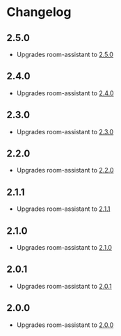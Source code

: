 # Changelog

## 2.5.0

- Upgrades room-assistant to [2.5.0](https://github.com/mKeRix/room-assistant/releases/tag/v2.5.0)

## 2.4.0

- Upgrades room-assistant to [2.4.0](https://github.com/mKeRix/room-assistant/releases/tag/v2.4.0)

## 2.3.0

- Upgrades room-assistant to [2.3.0](https://github.com/mKeRix/room-assistant/releases/tag/v2.3.0)

## 2.2.0

- Upgrades room-assistant to [2.2.0](https://github.com/mKeRix/room-assistant/releases/tag/v2.2.0)

## 2.1.1

- Upgrades room-assistant to [2.1.1](https://github.com/mKeRix/room-assistant/releases/tag/v2.1.1)

## 2.1.0

- Upgrades room-assistant to [2.1.0](https://github.com/mKeRix/room-assistant/releases/tag/v2.1.0)

## 2.0.1

- Upgrades room-assistant to [2.0.1](https://github.com/mKeRix/room-assistant/releases/tag/v2.0.1)

## 2.0.0

- Upgrades room-assistant to [2.0.0](https://github.com/mKeRix/room-assistant/releases/tag/v2.0.0)